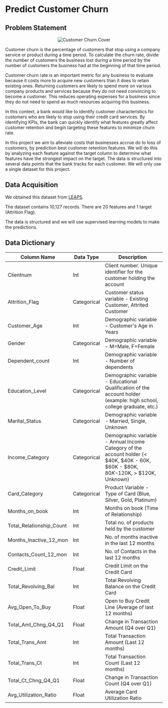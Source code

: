 # Predict Customer Churn
## Problem Statement
<p align="center"><img src="https://github.com/dgitts/predict-customer-churn/blob/feature/problem_statement/assets/images/istockphoto-913722522-170667a2.jpg" alt="Customer Churn Cover" title="Customer Churn Cover" style="max-width:100%;"></p>

Customer churn is the percentage of customers that stop using a company service or product during a time period.
To calculate the churn rate, divide the number of customers the business lost during a time period by the number of customers the business had at the beginning of that time period.

Customer churn rate is an important metric for any business to evaluate because it costs more to acquire new customers than it does to retain existing ones. Returning customers are likely to spend more on various company products and services because they do not need convincing to become a customer. This reduces operating expenses for a business since they do not need to spend as much resources acquiring this business.

In this context, a bank would like to identify customer characteristics for customers who are likely to stop using their credit card services. By identifying KPIs, the bank can quickly identify what features greatly affect customer retention and begin targeting these features to minimize churn rate.

In this project we aim to alleviate costs that businesses accrue do to loss of customers, by prediction best customer retention features. We will do this by analyzing each feature against the target column to determine what features have the strongest impact on the target. The data is structured into several data points that the bank tracks for each customer. We will only use a single dataset for this project.

## Data Acquisition
We obtained this dataset from <a href="https://leapsapp.analyttica.com/cases/11" target="_blank">LEAPS</a>.

The dataset contains 10,127 records. There are 20 features and 1 target (Attrition Flag).

The data is structured and we will use supervised learning models to make the predictions.
## Data Dictionary
| Column Name              | Data Type   | Description                                                                                                                         |
|--------------------------|-------------|-------------------------------------------------------------------------------------------------------------------------------------|
| Clientnum                | Int         | Client number. Unique identifier for the customer holding the account                                                               |
| Attrition_Flag           | Categorical | Customer status variable - Existing Customer, Attrited Customer                                                                     |
| Customer_Age             | Int         | Demographic variable - Customer's Age in Years                                                                                      |
| Gender                   | Categorical | Demographic variable - M=Male, F=Female                                                                                             |
| Dependent_count          | Int         | Demographic variable - Number of dependents                                                                                         |
| Education_Level          | Categorical | Demographic variable - Educational Qualification of the account holder (example: high school, college graduate, etc.)               |
| Marital_Status           | Categorical | Demographic variable - Married, Single, Unknown                                                                                     |
| Income_Category          | Categorical | Demographic variable - Annual Income Category of the account holder (< $40K, $40K - 60K, $60K - $80K, $80K-$120K, > $120K, Unknown) |
| Card_Category            | Categorical | Product Variable - Type of Card (Blue, Silver, Gold, Platinum)                                                                      |
| Months_on_book           | Int         | Months on book (Time of Relationship)                                                                                               |
| Total_Relationship_Count | Int         | Total no. of products held by the customer                                                                                          |
| Months_Inactive_12_mon   | Int         | No. of months inactive in the last 12 months                                                                                        |
| Contacts_Count_12_mon    | Int         | No. of Contacts in the last 12 months                                                                                               |
| Credit_Limit             | Float       | Credit Limit on the Credit Card                                                                                                     |
| Total_Revolving_Bal      | Int         | Total Revolving Balance on the Credit Card                                                                                          |
| Avg_Open_To_Buy          | Float       | Open to Buy Credit Line (Average of last 12 months)                                                                                 |
| Total_Amt_Chng_Q4_Q1     | Float       | Change in Transaction Amount (Q4 over Q1)                                                                                           |
| Total_Trans_Amt          | Int         | Total Transaction Amount (Last 12 months)                                                                                           |
| Total_Trans_Ct           | Int         | Total Transaction Count (Last 12 months)                                                                                            |
| Total_Ct_Chng_Q4_Q1      | Float       | Change in Transaction Count (Q4 over Q1)                                                                                            |
| Avg_Utilization_Ratio    | Float       | Average Card Utilization Ratio                                                                                                      |
